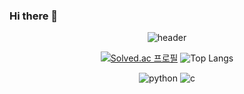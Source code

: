 ### Hi there 👋
<div align="center">
  
![header](https://capsule-render.vercel.app/api?type=Waving&text=Yeonjin's%20github)
  
[![Solved.ac 
  프로필](http://mazassumnida.wtf/api/generate_badge?boj=kyj030719)](https://solved.ac/kyj030719)
![Top Langs](https://github-readme-stats.vercel.app/api/top-langs/?username=yeonjin719&layout=compact&theme=tokyonight)

![python](https://img.shields.io/badge/python-3776AB.svg?&style=for-the-badge&logo=python&logoColor=white)
![c](https://img.shields.io/badge/c-A8B9CC.svg?&style=for-the-badge&logo=c&logoColor=white)

</div>
<!--
**yeonjin719/yeonjin719** is a ✨ _special_ ✨ repository because its `README.md` (this file) appears on your GitHub profile.

Here are some ideas to get you started:

- 🔭 I’m currently working on ...
- 🌱 I’m currently learning ...
- 👯 I’m looking to collaborate on ...
- 🤔 I’m looking for help with ...
- 💬 Ask me about ...
- 📫 How to reach me: ...
- 😄 Pronouns: ...
- ⚡ Fun fact: ...
-->
